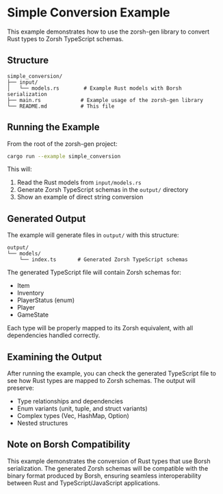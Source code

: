 # Simple Conversion Example

This example demonstrates how to use the zorsh-gen library to convert Rust types to Zorsh TypeScript schemas.

## Structure

```
simple_conversion/
├── input/
│   └── models.rs        # Example Rust models with Borsh serialization
├── main.rs             # Example usage of the zorsh-gen library
└── README.md           # This file
```

## Running the Example

From the root of the zorsh-gen project:

```bash
cargo run --example simple_conversion
```

This will:
1. Read the Rust models from `input/models.rs`
2. Generate Zorsh TypeScript schemas in the `output/` directory
3. Show an example of direct string conversion

## Generated Output

The example will generate files in `output/` with this structure:

```
output/
└── models/
    └── index.ts       # Generated Zorsh TypeScript schemas
```

The generated TypeScript file will contain Zorsh schemas for:
- Item
- Inventory
- PlayerStatus (enum)
- Player
- GameState

Each type will be properly mapped to its Zorsh equivalent, with all dependencies handled correctly.

## Examining the Output

After running the example, you can check the generated TypeScript file to see how Rust types are mapped to Zorsh schemas. The output will preserve:

- Type relationships and dependencies
- Enum variants (unit, tuple, and struct variants)
- Complex types (Vec, HashMap, Option)
- Nested structures

## Note on Borsh Compatibility

This example demonstrates the conversion of Rust types that use Borsh serialization. The generated Zorsh schemas will be compatible with the binary format produced by Borsh, ensuring seamless interoperability between Rust and TypeScript/JavaScript applications.
